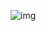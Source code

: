 ![img](https://user-images.githubusercontent.com/26795040/159970652-287640a0-abe6-463c-bfc8-6d51d26551b5.jpg)
